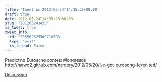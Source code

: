 ```yaml
---
title: 'Tweet on 2012-05-24T14:35:23+00:00'
draft: true
date: 2012-05-24T14:35:23+00:00
slug: '201205241435'
is_tweet: true
tweet_info:
  id: '205562625369710593'
  type: 'post'
  is_thread: False
---
```




Predicting Eurosong contest #longreads <http://mewo2.github.com/nerdery/2012/05/20/ive-got-eurosong-fever-ted/>

[Discussion](https://x.com/sytelus/status/205562625369710593)
